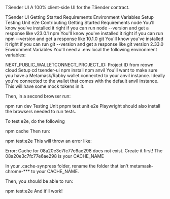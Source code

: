 TSender UI
A 100% client-side UI for the TSender contract.


TSender UI
Getting Started
Requirements
Environment Variables
Setup
Testing
Unit
e2e
Contributing
Getting Started
Requirements
node
You'll know you've installed it right if you can run node --version and get a response like v23.0.1
npm
You'll know you've installed it right if you can run npm --version and get a response like 10.1.0
git
You'll know you've installed it right if you can run git --version and get a response like git version 2.33.0
Environment Variables
You'll need a .env.local the following environment variables:

NEXT_PUBLIC_WALLETCONNECT_PROJECT_ID: Project ID from reown cloud
Setup
cd tsender-ui
npm install
npm anvil
You'll want to make sure you have a Metamask/Rabby wallet connected to your anvil instance. Ideally you're connected to the wallet that comes with the default anvil instance. This will have some mock tokens in it.

Then, in a second browser run:

npm run dev
Testing
Unit
pnpm test:unit
e2e
Playwright should also install the browsers needed to run tests.

To test e2e, do the following

npm cache
Then run:

npm test:e2e
This will throw an error like:

Error: Cache for 08a20e3c7fc77e6ae298 does not exist. Create it first!
The 08a20e3c7fc77e6ae298 is your CACHE_NAME

In your .cache-synpress folder, rename the folder that isn't metamask-chrome-*** to your CACHE_NAME.

Then, you should be able to run:

npm test:e2e
And it'll work!
